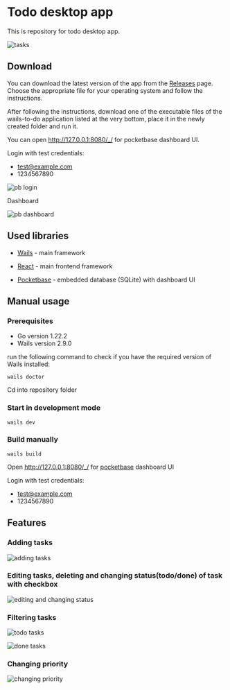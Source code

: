 # Todo desktop app

This is repository for todo desktop app.

![tasks](https://i.imgur.com/uijx20Q.png)

## Download

You can download the latest version of the app from the [Releases](https://github.com/erazr/wails-todoapp/releases/latest) page. Choose the appropriate file for your operating system and follow the instructions.

After following the instructions, download one of the executable files of the wails-to-do application listed at the very bottom, place it in the newly created folder and run it.

You can open http://127.0.0.1:8080/_/ for pocketbase dashboard UI.

Login with test credentials:
- test@example.com
- 1234567890

![pb login](https://i.imgur.com/MQJsi8q.png)

Dashboard

![pb dashboard](https://i.imgur.com/iruT3m0.png)

## Used libraries

-  [Wails](https://github.com/wailsapp/wails) - main framework

-  [React](https://github.com/facebook/react) - main frontend framework

-  [Pocketbase](https://github.com/pocketbase/pocketbase) - embedded database (SQLite) with dashboard UI

## Manual usage

### Prerequisites

- Go version 1.22.2
- Wails version 2.9.0

run the following command to check if you have the required version of Wails installed:

```
wails doctor
```

Cd into repository folder

### Start in development mode

```
wails dev
```

### Build manually
```
wails build
```

Open http://127.0.0.1:8080/_/ for [pocketbase](https://github.com/pocketbase/pocketbase) dashboard UI

Login with test credentials:
- test@example.com
- 1234567890

## Features

### Adding tasks

![adding tasks](https://i.imgur.com/c1siGHi.png)

### Editing tasks, deleting and changing status(todo/done) of task with checkbox

![editing and changing status](https://i.imgur.com/W32MosH.png)

### Filtering tasks
![todo tasks](https://i.imgur.com/LJOeF88.png)

![done tasks](https://i.imgur.com/jBZ6bfo.png)

### Changing priority
![changing priority](https://i.imgur.com/dhoF9Oe.png)
